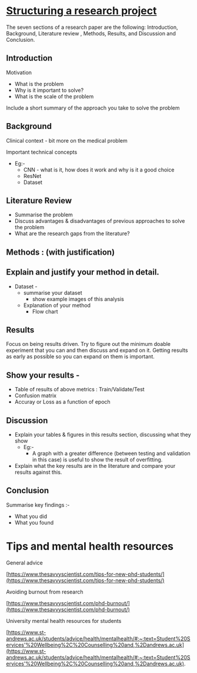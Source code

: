 # <span style="text-decoration:underline;">Structuring a research project </span>

The seven sections of a research paper are the following: Introduction, Background, Literature review , Methods, Results, and Discussion and Conclusion.

## Introduction

Motivation

- What is the problem
- Why is it important to solve?
- What is the scale of the problem

Include a short summary of the approach you take to solve the problem

## Background

Clinical context - bit more on the medical problem

Important technical concepts

- Eg:-
  - CNN - what is it, how does it work and why is it a good choice
  - ResNet
  - Dataset

## Literature Review

- Summarise the problem
- Discuss advantages & disadvantages of previous approaches to solve the problem
- What are the research gaps from the literature?

## Methods : (with justification)

## Explain and justify your method in detail.

- Dataset -
  - summarise your dataset
    - show example images of this analysis
  - Explanation of your method
    - Flow chart

## Results

Focus on being results driven. Try to figure out the minimum doable experiment that you can and then discuss and expand on it. Getting results as early as possible so you can expand on them is important.

## Show your results -

- Table of results of above metrics : Train/Validate/Test
- Confusion matrix
- Accuray or Loss as a function of epoch

## Discussion

- Explain your tables & figures in this results section, discussing what they show
  - Eg:-
    - A graph with a greater difference (between testing and validation in this case) is useful to show the result of overfitting.
- Explain what the key results are in the literature and compare your results against this.

## Conclusion

Summarise key findings :-

- What you did
- What you found

# Tips and mental health resources

General advice

[https://www.thesavvyscientist.com/tips-for-new-phd-students/](https://www.thesavvyscientist.com/tips-for-new-phd-students/)

Avoiding burnout from research

[https://www.thesavvyscientist.com/phd-burnout/](https://www.thesavvyscientist.com/phd-burnout/)

University mental health resources for students

[https://www.st-andrews.ac.uk/students/advice/health/mentalhealth/#:~:text=Student%20Services'%20Wellbeing%2C%20Counselling%20and,%2Dandrews.ac.uk](https://www.st-andrews.ac.uk/students/advice/health/mentalhealth/#:~:text=Student%20Services'%20Wellbeing%2C%20Counselling%20and,%2Dandrews.ac.uk).

